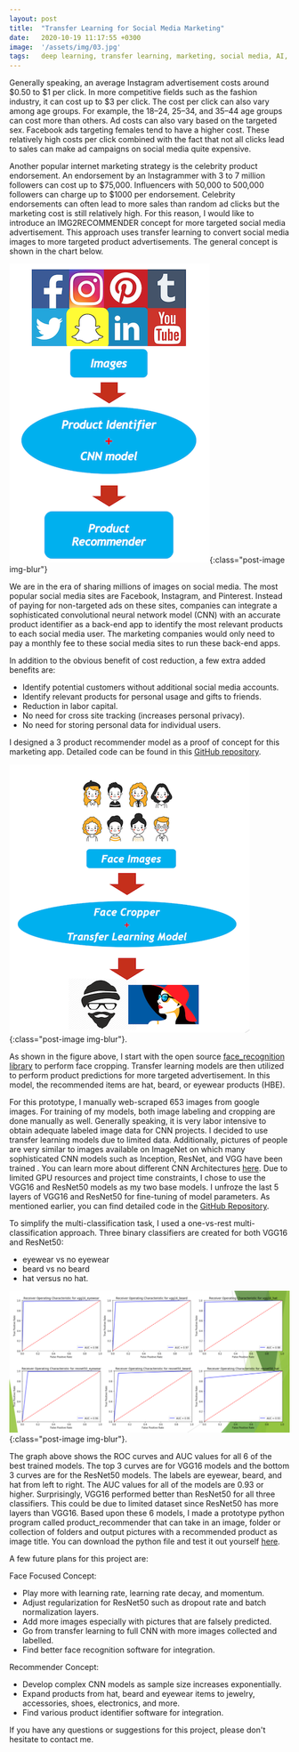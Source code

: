 ```yaml
---
layout: post
title:  "Transfer Learning for Social Media Marketing"
date:   2020-10-19 11:17:55 +0300
image:  '/assets/img/03.jpg'
tags:   deep learning, transfer learning, marketing, social media, AI, data science
---
```

Generally speaking, an average Instagram advertisement costs around $0.50 to $1 per click. In more competitive fields such as the fashion industry, it can cost up to $3 per click. The cost per click can also vary among age groups. For example, the 18–24, 25–34, and 35–44 age groups can cost more than others. Ad costs can also vary based on the targeted sex. Facebook ads targeting females tend to have a higher cost. These relatively high costs per click combined with the fact that not all clicks lead to sales can make ad campaigns on social media quite expensive.

Another popular internet marketing strategy is the celebrity product endorsement. An endorsement by an Instagrammer with 3 to 7 million followers can cost up to $75,000. Influencers with 50,000 to 500,000 followers can charge up to $1000 per endorsement. Celebrity endorsements can often lead to more sales than random ad clicks but the marketing cost is still relatively high. For this reason, I would like to introduce an IMG2RECOMMENDER concept for more targeted social media advertisement. This approach uses transfer learning to convert social media images to more targeted product advertisements. The general concept is shown in the chart below.

![Recommender Concept](/assets/img/blog1_img1.png){:class="post-image img-blur"}

We are in the era of sharing millions of images on social media. The most popular social media sites are Facebook, Instagram, and Pinterest. Instead of paying for non-targeted ads on these sites, companies can integrate a sophisticated convolutional neural network model (CNN) with an accurate product identifier as a back-end app to identify the most relevant products to each social media user. The marketing companies would only need to pay a monthly fee to these social media sites to run these back-end apps.

In addition to the obvious benefit of cost reduction, a few extra added benefits are:  
* Identify potential customers without additional social media accounts.
* Identify relevant products for personal usage and gifts to friends.
* Reduction in labor capital.
* No need for cross site tracking (increases personal privacy).
* No need for storing personal data for individual users.

I designed a 3 product recommender model as a proof of concept for this marketing app. Detailed code can be found in this [GitHub repository](https://github.com/mzhou356/img2recommender).

![Face Focused Concept](/assets/img/blog1_img2.png){:class="post-image img-blur"}. 

As shown in the figure above, I start with the open source [face_recognition library](https://github.com/ageitgey/face_recognition) to perform face cropping. Transfer learning models are then utilized to perform product predictions for more targeted advertisement. In this model, the recommended items are hat, beard, or eyewear products (HBE).

For this prototype, I manually web-scraped 653 images from google images. For training of my models, both image labeling and cropping are done manually as well. Generally speaking, it is very labor intensive to obtain adequate labeled image data for CNN projects. I decided to use transfer learning models due to limited data. Additionally, pictures of people are very similar to images available on ImageNet on which many sophisticated CNN models such as Inception, ResNet, and VGG have been trained . You can learn more about different CNN Architectures [here](https://medium.com/analytics-vidhya/cnns-architectures-lenet-alexnet-vgg-googlenet-resnet-and-more-666091488df5). Due to limited GPU resources and project time constraints, I chose to use the VGG16 and ResNet50 models as my two base models. I unfroze the last 5 layers of VGG16 and ResNet50 for fine-tuning of model parameters. As mentioned earlier, you can find detailed code in the [GitHub Repository](https://github.com/mzhou356/img2recommender).

To simplify the multi-classification task, I used a one-vs-rest multi-classification approach. Three binary classifiers are created for both VGG16 and ResNet50:
* eyewear vs no eyewear
* beard vs no beard
* hat versus no hat.

![Model Results](/assets/img/blog1_img3.png){:class="post-image img-blur"}.

The graph above shows the ROC curves and AUC values for all 6 of the best trained models. The top 3 curves are for VGG16 models and the bottom 3 curves are for the ResNet50 models. The labels are eyewear, beard, and hat from left to right. The AUC values for all of the models are 0.93 or higher. Surprisingly, VGG16 performed better than ResNet50 for all three classifiers. This could be due to limited dataset since ResNet50 has more layers than VGG16.
Based upon these 6 models, I made a prototype python program called product_recommender that can take in an image, folder or collection of folders and output pictures with a recommended product as image title. You can download the python file and test it out yourself [here](https://github.com/mzhou356/img2recommender/blob/master/python_files/product_recommender.py).

A few future plans for this project are:

Face Focused Concept:
* Play more with learning rate, learning rate decay, and momentum.
* Adjust regularization for ResNet50 such as dropout rate and batch normalization layers.
* Add more images especially with pictures that are falsely predicted.
* Go from transfer learning to full CNN with more images collected and labelled.
* Find better face recognition software for integration.

Recommender Concept:
* Develop complex CNN models as sample size increases exponentially.
* Expand products from hat, beard and eyewear items to jewelry, accessories, shoes, electronics, and more.
* Find various product identifier software for integration.

If you have any questions or suggestions for this project, please don't hesitate to contact me.

